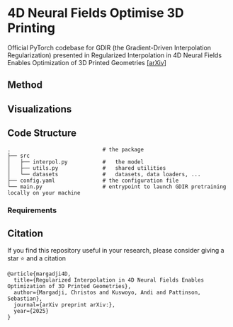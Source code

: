 # 4D Neural Fields Optimise 3D Printing

Official PyTorch codebase for GDIR (the Gradient-Driven Interpolation Regularization) presented in Regularized Interpolation in 4D Neural Fields Enables Optimization of 3D Printed Geometries
[\[arXiv\]]()

## Method

## Visualizations

## Code Structure

```
.                             # the package
├── src                       
│   ├── interpol.py           #   the model
│   ├── utils.py              #   shared utilities
│   └── datasets              #   datasets, data loaders, ...
├── config.yaml               # the configuration file
└── main.py                   # entrypoint to launch GDIR pretraining locally on your machine

```

### Requirements

## Citation
If you find this repository useful in your research, please consider giving a star :star: and a citation
```
@article{margadji4D,
  title={Regularized Interpolation in 4D Neural Fields Enables Optimization of 3D Printed Geometries},
  author={Margadji, Christos and Kuswoyo, Andi and Pattinson, Sebastian},
  journal={arXiv preprint arXiv:},
  year={2025}
}

